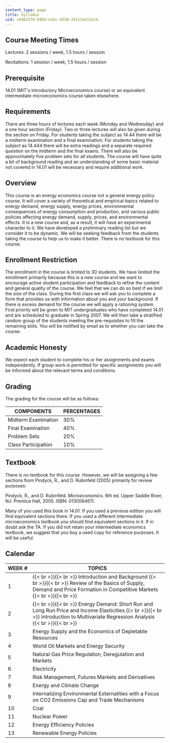 ```yaml
---
content_type: page
title: Syllabus
uid: c6d62378-b9bd-e1bc-d338-24113ea12ec4
---
```


Course Meeting Times
--------------------

Lectures: 2 sessions / week, 1.5 hours / session

Recitations: 1 session / week, 1.5 hours / session

Prerequisite
------------

14.01 (MIT's introductory Microeconomics course) or an equivalent intermediate microeconomics course taken elsewhere.

Requirements
------------

There are three hours of lectures each week (Monday and Wednesday) and a one hour section (Friday). Two or three lectures will also be given during the section on Friday. For students taking the subject as 14.44 there will be a midterm examination and a final examination. For students taking the subject as 14.444 there will be extra readings and a separate required question on the midterm and the final exams. There will also be approximately five problem sets for all students. The course will have quite a bit of background reading and an understanding of some basic material not covered in 14.01 will be necessary and require additional work.

Overview
--------

This course is an energy economics course not a general energy policy course. It will cover a variety of theoretical and empirical topics related to energy demand, energy supply, energy prices, environmental consequences of energy consumption and production, and various public policies affecting energy demand, supply, prices, and environmental effects. It is a new course and, as a result, it will have an experimental character to it. We have developed a preliminary reading list but we consider it to be dynamic. We will be seeking feedback from the students taking the course to help us to make it better. There is no textbook for this course.

Enrollment Restriction
----------------------

The enrollment in the course is limited to 30 students. We have limited the enrollment primarily because this is a new course and we want to encourage active student participation and feedback to refine the content and general quality of the course. We feel that we can do so best if we limit the size of the class. During the first class we will ask you to complete a form that provides us with information about you and your background. If there is excess demand for the course we will apply a rationing system. First priority will be given to MIT undergraduates who have completed 14.01 and are scheduled to graduate in Spring 2007. We will then take a stratified random group of the students meeting the pre-requisites to fill the remaining slots. You will be notified by email as to whether you can take the course.

Academic Honesty
----------------

We expect each student to complete his or her assignments and exams independently. If group work is permitted for specific assignments you will be informed about the relevant terms and conditions.

Grading
-------

The grading for the course will be as follows:

| COMPONENTS | PERCENTAGES |
| --- | --- |
| Midterm Examination | 30% |
| Final Examination | 40% |
| Problem Sets | 20% |
| Class Participation | 10% 

Textbook
--------

There is no textbook for this course. However, we will be assigning a few sections from Pindyck, R., and D. Rubinfeld (2005) primarily for review purposes:

Pindyck, R., and D. Rubinfeld. _Microeconomics_. 6th ed. Upper Saddle River, NJ: Prentice Hall, 2005. ISBN: 0130084611.

Many of you used this book in 14.01. If you used a previous edition you will find equivalent sections there. If you used a different intermediate microeconomics textbook you should find equivalent sections in it. If in doubt ask the TA. If you did not retain your intermediate economics textbook, we suggest that you buy a used copy for reference purposes. It will be useful.

Calendar
--------

| WEEK # | TOPICS |
| --- | --- |
| 1 |  {{< br >}}{{< br >}} Introduction and Background {{< br >}}{{< br >}} Review of the Basics of Supply, Demand and Price Formation in Competitive Markets {{< br >}}{{< br >}}  |
| 2 |  {{< br >}}{{< br >}} Energy Demand: Short Run and Long Run Price and Income Elasticities {{< br >}}{{< br >}} Introduction to Multivariate Regression Analysis {{< br >}}{{< br >}}  |
| 3 | Energy Supply and the Economics of Depletable Resources |
| 4 | World Oil Markets and Energy Security |
| 5 | Natural Gas Price Regulation, Deregulation and Markets |
| 6 | Electricity |
| 7 | Risk Management, Futures Markets and Derivatives |
| 8 | Energy and Climate Change |
| 9 | Internalizing Environmental Externalities with a Focus on CO2 Emissions Cap and Trade Mechanisms |
| 10 | Coal |
| 11 | Nuclear Power |
| 12 | Energy Efficiency Policies |
| 13 | Renewable Energy Policies